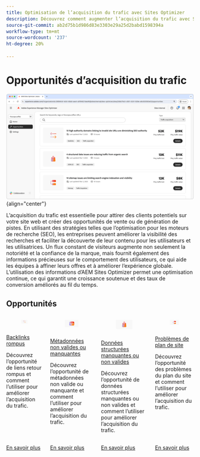```yaml
---
title: Optimisation de l’acquisition du trafic avec Sites Optimizer
description: Découvrez comment augmenter l’acquisition du trafic avec Sites Optimizer.
source-git-commit: ab2d75b1d986d83e3303e29a25d2babd1598394a
workflow-type: tm+mt
source-wordcount: '237'
ht-degree: 20%

---
```



# Opportunités d’acquisition du trafic

![Opportunités d’acquisition de trafic](./assets/traffic-acquisition/hero.png){align="center"}

L’acquisition du trafic est essentielle pour attirer des clients potentiels sur votre site web et créer des opportunités de vente ou de génération de pistes. En utilisant des stratégies telles que l’optimisation pour les moteurs de recherche (SEO), les entreprises peuvent améliorer la visibilité des recherches et faciliter la découverte de leur contenu pour les utilisateurs et les utilisatrices. Un flux constant de visiteurs augmente non seulement la notoriété et la confiance de la marque, mais fournit également des informations précieuses sur le comportement des utilisateurs, ce qui aide les équipes à affiner leurs offres et à améliorer l’expérience globale. L’utilisation des informations d’AEM Sites Optimizer permet une optimisation continue, ce qui garantit une croissance soutenue et des taux de conversion améliorés au fil du temps.

## Opportunités

<!-- CARDS
 
* ../documentation/opportunities/broken-backlinks.md
  {title=Broken backlinks}
  {image=../assets/common/card-arrows.png}
* ../documentation/opportunities/invalid-or-missing-metadata.md
  {title=Invalid or missing metadata}
  {image=../assets/common/card-code.png}
* ../documentation/opportunities/missing-invalid-structured-data.md
  {title=Missing or invalid structured data}
  {image=../assets/common/card-bag.png}
* ../documentation/opportunities/sitemap-issues.md
  {title=Sitemap issues}
  {image=../assets/common/card-relationship.png}

--->
<!-- START CARDS HTML - DO NOT MODIFY BY HAND -->
<div class="columns">
    <div class="column is-half-tablet is-half-desktop is-one-third-widescreen" aria-label="Broken backlinks">
        <div class="card" style="height: 100%; display: flex; flex-direction: column; height: 100%;">
            <div class="card-image">
                <figure class="image x-is-16by9">
                    <a href="../documentation/opportunities/broken-backlinks.md" title="Backlinks rompus" target="_blank" rel="referrer">
                        <img class="is-bordered-r-small" src="../assets/common/card-arrows.png" alt="Backlinks rompus"
                             style="width: 100%; aspect-ratio: 16 / 9; object-fit: cover; overflow: hidden; display: block; margin: auto;">
                    </a>
                </figure>
            </div>
            <div class="card-content is-padded-small" style="display: flex; flex-direction: column; flex-grow: 1; justify-content: space-between;">
                <div class="top-card-content">
                    <p class="headline is-size-6 has-text-weight-bold">
                        <a href="../documentation/opportunities/broken-backlinks.md" target="_blank" rel="referrer" title="Backlinks rompus">Backlinks rompus</a>
                    </p>
                    <p class="is-size-6">Découvrez l’opportunité de liens retour rompus et comment l’utiliser pour améliorer l’acquisition du trafic.</p>
                </div>
                <a href="../documentation/opportunities/broken-backlinks.md" target="_blank" rel="referrer" class="spectrum-Button spectrum-Button--outline spectrum-Button--primary spectrum-Button--sizeM" style="align-self: flex-start; margin-top: 1rem;">
                    <span class="spectrum-Button-label has-no-wrap has-text-weight-bold">En savoir plus</span>
                </a>
            </div>
        </div>
    </div>
    <div class="column is-half-tablet is-half-desktop is-one-third-widescreen" aria-label="Invalid or missing metadata">
        <div class="card" style="height: 100%; display: flex; flex-direction: column; height: 100%;">
            <div class="card-image">
                <figure class="image x-is-16by9">
                    <a href="../documentation/opportunities/invalid-or-missing-metadata.md" title="Métadonnées non valides ou manquantes" target="_blank" rel="referrer">
                        <img class="is-bordered-r-small" src="../assets/common/card-code.png" alt="Métadonnées non valides ou manquantes"
                             style="width: 100%; aspect-ratio: 16 / 9; object-fit: cover; overflow: hidden; display: block; margin: auto;">
                    </a>
                </figure>
            </div>
            <div class="card-content is-padded-small" style="display: flex; flex-direction: column; flex-grow: 1; justify-content: space-between;">
                <div class="top-card-content">
                    <p class="headline is-size-6 has-text-weight-bold">
                        <a href="../documentation/opportunities/invalid-or-missing-metadata.md" target="_blank" rel="referrer" title="Métadonnées non valides ou manquantes">Métadonnées non valides ou manquantes</a>
                    </p>
                    <p class="is-size-6">Découvrez l’opportunité de métadonnées non valide ou manquante et comment l’utiliser pour améliorer l’acquisition du trafic.</p>
                </div>
                <a href="../documentation/opportunities/invalid-or-missing-metadata.md" target="_blank" rel="referrer" class="spectrum-Button spectrum-Button--outline spectrum-Button--primary spectrum-Button--sizeM" style="align-self: flex-start; margin-top: 1rem;">
                    <span class="spectrum-Button-label has-no-wrap has-text-weight-bold">En savoir plus</span>
                </a>
            </div>
        </div>
    </div>
    <div class="column is-half-tablet is-half-desktop is-one-third-widescreen" aria-label="Missing or invalid structured data">
        <div class="card" style="height: 100%; display: flex; flex-direction: column; height: 100%;">
            <div class="card-image">
                <figure class="image x-is-16by9">
                    <a href="../documentation/opportunities/missing-invalid-structured-data.md" title="Données structurées manquantes ou non valides" target="_blank" rel="referrer">
                        <img class="is-bordered-r-small" src="../assets/common/card-bag.png" alt="Données structurées manquantes ou non valides"
                             style="width: 100%; aspect-ratio: 16 / 9; object-fit: cover; overflow: hidden; display: block; margin: auto;">
                    </a>
                </figure>
            </div>
            <div class="card-content is-padded-small" style="display: flex; flex-direction: column; flex-grow: 1; justify-content: space-between;">
                <div class="top-card-content">
                    <p class="headline is-size-6 has-text-weight-bold">
                        <a href="../documentation/opportunities/missing-invalid-structured-data.md" target="_blank" rel="referrer" title="Données structurées manquantes ou non valides">Données structurées manquantes ou non valides</a>
                    </p>
                    <p class="is-size-6">Découvrez l’opportunité de données structurées manquantes ou non valides et comment l’utiliser pour améliorer l’acquisition du trafic.</p>
                </div>
                <a href="../documentation/opportunities/missing-invalid-structured-data.md" target="_blank" rel="referrer" class="spectrum-Button spectrum-Button--outline spectrum-Button--primary spectrum-Button--sizeM" style="align-self: flex-start; margin-top: 1rem;">
                    <span class="spectrum-Button-label has-no-wrap has-text-weight-bold">En savoir plus</span>
                </a>
            </div>
        </div>
    </div>
    <div class="column is-half-tablet is-half-desktop is-one-third-widescreen" aria-label="Sitemap issues">
        <div class="card" style="height: 100%; display: flex; flex-direction: column; height: 100%;">
            <div class="card-image">
                <figure class="image x-is-16by9">
                    <a href="../documentation/opportunities/sitemap-issues.md" title="Problèmes de plan de site" target="_blank" rel="referrer">
                        <img class="is-bordered-r-small" src="../assets/common/card-relationship.png" alt="Problèmes de plan de site"
                             style="width: 100%; aspect-ratio: 16 / 9; object-fit: cover; overflow: hidden; display: block; margin: auto;">
                    </a>
                </figure>
            </div>
            <div class="card-content is-padded-small" style="display: flex; flex-direction: column; flex-grow: 1; justify-content: space-between;">
                <div class="top-card-content">
                    <p class="headline is-size-6 has-text-weight-bold">
                        <a href="../documentation/opportunities/sitemap-issues.md" target="_blank" rel="referrer" title="Problèmes de plan de site">Problèmes de plan de site</a>
                    </p>
                    <p class="is-size-6">Découvrez l’opportunité des problèmes du plan du site et comment l’utiliser pour améliorer l’acquisition du trafic.</p>
                </div>
                <a href="../documentation/opportunities/sitemap-issues.md" target="_blank" rel="referrer" class="spectrum-Button spectrum-Button--outline spectrum-Button--primary spectrum-Button--sizeM" style="align-self: flex-start; margin-top: 1rem;">
                    <span class="spectrum-Button-label has-no-wrap has-text-weight-bold">En savoir plus</span>
                </a>
            </div>
        </div>
    </div>
</div>
<!-- END CARDS HTML - DO NOT MODIFY BY HAND -->
